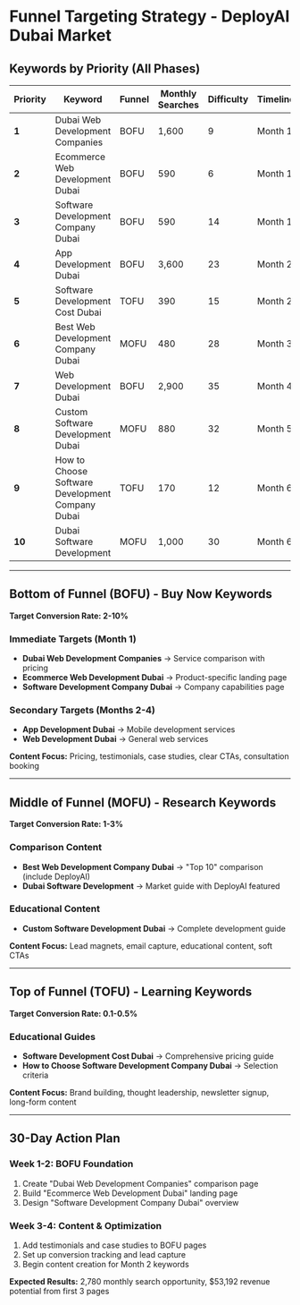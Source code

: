 # Funnel Targeting Strategy - DeployAI Dubai Market

## Keywords by Priority (All Phases)

| Priority | Keyword                                          | Funnel | Monthly Searches | Difficulty | Timeline | Content Type            |
| -------- | ------------------------------------------------ | ------ | ---------------- | ---------- | -------- | ----------------------- |
| **1**    | Dubai Web Development Companies                  | BOFU   | 1,600            | 9          | Month 1  | Service comparison page |
| **2**    | Ecommerce Web Development Dubai                  | BOFU   | 590              | 6          | Month 1  | Product landing page    |
| **3**    | Software Development Company Dubai               | BOFU   | 590              | 14         | Month 1  | Company overview page   |
| **4**    | App Development Dubai                            | BOFU   | 3,600            | 23         | Month 2  | Service landing page    |
| **5**    | Software Development Cost Dubai                  | TOFU   | 390              | 15         | Month 2  | Cost guide              |
| **6**    | Best Web Development Company Dubai               | MOFU   | 480              | 28         | Month 3  | Comparison guide        |
| **7**    | Web Development Dubai                            | BOFU   | 2,900            | 35         | Month 4  | Service landing page    |
| **8**    | Custom Software Development Dubai                | MOFU   | 880              | 32         | Month 5  | Educational guide       |
| **9**    | How to Choose Software Development Company Dubai | TOFU   | 170              | 12         | Month 6  | Selection guide         |
| **10**   | Dubai Software Development                       | MOFU   | 1,000            | 30         | Month 6  | Market overview         |

---

## Bottom of Funnel (BOFU) - Buy Now Keywords

**Target Conversion Rate: 2-10%**

### Immediate Targets (Month 1)

- **Dubai Web Development Companies** → Service comparison with pricing
- **Ecommerce Web Development Dubai** → Product-specific landing page
- **Software Development Company Dubai** → Company capabilities page

### Secondary Targets (Months 2-4)

- **App Development Dubai** → Mobile development services
- **Web Development Dubai** → General web services

**Content Focus:** Pricing, testimonials, case studies, clear CTAs, consultation booking

---

## Middle of Funnel (MOFU) - Research Keywords

**Target Conversion Rate: 1-3%**

### Comparison Content

- **Best Web Development Company Dubai** → "Top 10" comparison (include DeployAI)
- **Dubai Software Development** → Market guide with DeployAI featured

### Educational Content

- **Custom Software Development Dubai** → Complete development guide

**Content Focus:** Lead magnets, email capture, educational content, soft CTAs

---

## Top of Funnel (TOFU) - Learning Keywords

**Target Conversion Rate: 0.1-0.5%**

### Educational Guides

- **Software Development Cost Dubai** → Comprehensive pricing guide
- **How to Choose Software Development Company Dubai** → Selection criteria

**Content Focus:** Brand building, thought leadership, newsletter signup, long-form content

---

## 30-Day Action Plan

### Week 1-2: BOFU Foundation

1. Create "Dubai Web Development Companies" comparison page
2. Build "Ecommerce Web Development Dubai" landing page
3. Design "Software Development Company Dubai" overview

### Week 3-4: Content & Optimization

1. Add testimonials and case studies to BOFU pages
2. Set up conversion tracking and lead capture
3. Begin content creation for Month 2 keywords

**Expected Results:** 2,780 monthly search opportunity, $53,192 revenue potential from first 3 pages
